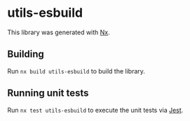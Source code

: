 # utils-esbuild

This library was generated with [Nx](https://nx.dev).

## Building

Run `nx build utils-esbuild` to build the library.

## Running unit tests

Run `nx test utils-esbuild` to execute the unit tests via [Jest](https://jestjs.io).
